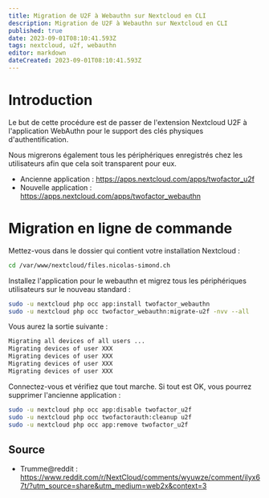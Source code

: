 ```yaml
---
title: Migration de U2F à Webauthn sur Nextcloud en CLI
description: Migration de U2F à Webauthn sur Nextcloud en CLI
published: true
date: 2023-09-01T08:10:41.593Z
tags: nextcloud, u2f, webauthn
editor: markdown
dateCreated: 2023-09-01T08:10:41.593Z
---
```


# Introduction

Le but de cette procédure est de passer de l'extension Nextcloud U2F à l'application WebAuthn pour le support des clés physiques d'authentification.

Nous migrerons également tous les périphériques enregistrés chez les utilisateurs afin que cela soit transparent pour eux.

- Ancienne application : https://apps.nextcloud.com/apps/twofactor_u2f
- Nouvelle application : https://apps.nextcloud.com/apps/twofactor_webauthn


# Migration en ligne de commande

Mettez-vous dans le dossier qui contient votre installation Nextcloud : 
```bash
cd /var/www/nextcloud/files.nicolas-simond.ch
```

Installez l'application pour le webauthn et migrez tous les périphériques utilisateurs sur le nouveau standard : 
```bash
sudo -u nextcloud php occ app:install twofactor_webauthn
sudo -u nextcloud php occ twofactor_webauthn:migrate-u2f -nvv --all
```

Vous aurez la sortie suivante : 
```bash
Migrating all devices of all users ...
Migrating devices of user XXX
Migrating devices of user XXX
Migrating devices of user XXX
Migrating devices of user XXX
```

Connectez-vous et vérifiez que tout marche.
Si tout est OK, vous pourrez supprimer l'ancienne application : 

```bash
sudo -u nextcloud php occ app:disable twofactor_u2f
sudo -u nextcloud php occ twofactorauth:cleanup u2f
sudo -u nextcloud php occ app:remove twofactor_u2f
```

## Source

- Trumme@reddit : https://www.reddit.com/r/NextCloud/comments/wyuwze/comment/ilyx67t/?utm_source=share&utm_medium=web2x&context=3